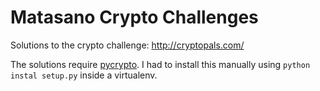 Matasano Crypto Challenges
==========================

Solutions to the crypto challenge: http://cryptopals.com/

The solutions require [pycrypto](www.pycrypto.org). I had to install this manually using ```python instal setup.py``` inside a virtualenv.
